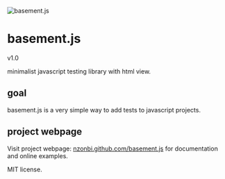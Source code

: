 ![basement.js](http://nzonbi.github.io/basement.js/img/basement01.png)

# basement.js
v1.0

minimalist javascript testing library with html view.

## goal
basement.js is a very simple way to add tests to javascript projects.

## project webpage
Visit project webpage: [nzonbi.github.com/basement.js](http://nzonbi.github.com/basement.js) for documentation and online examples.

MIT license.
